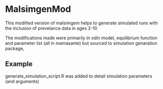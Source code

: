 
# MalsimgenMod

<!-- badges: start -->
<!-- badges: end -->

This modified version of malsimgem helps to generate simulated runs with the inclusion of prevelance data in ages 2-10

The modifications made were primarily in odin model, equilibrium function and parameter list (all in mamasante) but sourced to simulation genaration package, 

## Example

generate_simulation_script.R was added to detail simulation parameters (and arguments)

